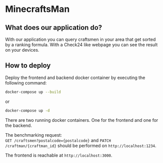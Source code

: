 # MinecraftsMan
## What does our application do?
With our application you can query craftsmen in your area that get sorted by a ranking formula. 
With a Check24 like webpage you can see the result on your devices.

## How to deploy
Deploy the frontend and backend docker container by executing the following command:
```bash
docker-compose up --build
```
or
```bash
docker-compose up -d
```
There are two running docker containers. One for the frontend and one for the backend.

The benchmarking request: \
`GET /craftsmen?postalcode={postalcode}` and `PATCH /craftman/{craftman_id}` should be performed on 
`http://localhost:1234`. 

The frontend is reachable at `http://localhost:3000`.
